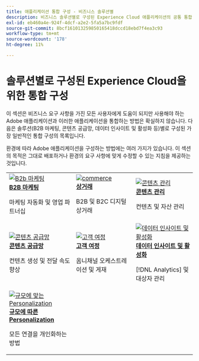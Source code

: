 ```yaml
---
title: 애플리케이션 통합 구성 - 비즈니스 솔루션별
description: 비즈니스 솔루션별로 구성된 Experience Cloud 애플리케이션의 공통 통합 구성에 대해 알아봅니다.
exl-id: eb460a4e-924f-4dcf-a2e2-5fa5a7bc9fdf
source-git-commit: 8bcf161013259850165418dccd18ebd7f4ea3c93
workflow-type: tm+mt
source-wordcount: '178'
ht-degree: 11%

---
```


# 솔루션별로 구성된 Experience Cloud을 위한 통합 구성

이 섹션은 비즈니스 요구 사항을 가진 모든 사용자에게 도움이 되지만 사용해야 하는 Adobe 애플리케이션과 이러한 애플리케이션을 통합하는 방법은 확실하지 않습니다. 다음은 솔루션(B2B 마케팅, 콘텐츠 공급망, 데이터 인사이트 및 활성화 등)별로 구성된 가장 일반적인 통합 구성의 목록입니다.

환경에 따라 Adobe 애플리케이션을 구성하는 방법에는 여러 가지가 있습니다. 이 섹션의 목적은 그대로 배포하거나 환경의 요구 사항에 맞게 수정할 수 있는 지침을 제공하는 것입니다.

<table>
<tr>
    <td>
      <a  href="./b2b.md"><img alt="B2b 마케팅" src="https://cdn.experienceleague.adobe.com/thumb/b2b.png"/></a>
      <div><strong><a href="./b2b.md">B2B 마케팅</a></strong></div>
      <p>
        마케팅 자동화 및 영업 파트너십
      </p>
    </td>
   <td>
      <a  href="./commerce.md"><img alt="commerce" src="https://cdn.experienceleague.adobe.com/thumb/commerce.png"/></a>
      <div><strong><a href="./commerce.md">상거래</a></strong></div>
      <p>
        B2B 및 B2C 디지털 상거래
      </p>
   </td>    
   <td>
      <a  href="./content-management.md"><img alt="콘텐츠 관리" src="https://cdn.experienceleague.adobe.com/thumb/content-management.png"/></a>
      <div><strong><a href="./content-management.md">콘텐츠 관리</a></strong></div>
      <p>
        컨텐츠 및 자산 관리
      </p>
   </td>
</tr>
<tr>
   <td>
      <a  href="./content-supply-chain.md"><img alt="콘텐츠 공급망" src="https://cdn.experienceleague.adobe.com/thumb/content-supply-chain.png"/></a>
      <div><strong><a href="./content-supply-chain.md">콘텐츠 공급망</a></strong></div>
      <p>
        컨텐츠 생성 및 전달 속도 향상
      </p> 
    </td>
   <td>
      <a  href="./customer-journeys.md"><img alt="고객 여정" src="https://cdn.experienceleague.adobe.com/thumb/customer-journeys.png"/></a>
      <div><strong><a href="./customer-journeys.md">고객 여정</a></strong></div>
      <p>
        옴니채널 오케스트레이션 및 게재
      </p> 
    </td>
   <td>
      <a  href="./data-insights.md"><img alt="데이터 인사이트 및 활성화" src="https://cdn.experienceleague.adobe.com/thumb/data-insights.png"/></a>
      <div><strong><a href="./data-insights.md"> 데이터 인사이트 및 활성화</a></strong></div>
      <p>
        [!DNL Analytics] 및 대상자 관리
      </p>
   </td>  
</tr>
<tr>
   <td>
      <a  href="./personalization.md"><img alt="규모에 맞는 Personalization" src="https://cdn.experienceleague.adobe.com/thumb/personalization.png"/></a>
      <div><strong><a href="./personalization.md">규모에 따른 Personalization</a></strong></div>
      <p>
        모든 연결을 개인화하는 방법
      </p>
   </td>
</table>
